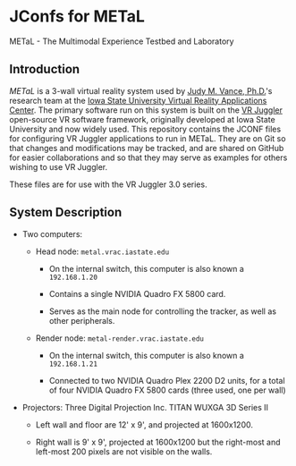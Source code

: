 JConfs for METaL
================

METaL - The Multimodal Experience Testbed and Laboratory

Introduction
------------

*METaL* is a 3-wall virtual reality system used by [Judy M. Vance,
Ph.D.](http://www.vrac.iastate.edu/~jmvance/)'s research team at the
[Iowa State University Virtual Reality Applications
Center](http://www.vrac.iastate.edu/). The primary software run on this
system is built on the [VR Juggler](http://vrjuggler.googlecode.com)
open-source VR software framework, originally developed at Iowa State
University and now widely used. This repository contains the JCONF files
for configuring VR Juggler applications to run in METaL. They are on Git
so that changes and modifications may be tracked, and are shared on
GitHub for easier collaborations and so that they may serve as examples
for others wishing to use VR Juggler.

These files are for use with the VR Juggler 3.0 series.

System Description
------------------

 * Two computers:

   * Head node: `metal.vrac.iastate.edu`

     * On the internal switch, this computer is also known a `192.168.1.20`

     * Contains a single NVIDIA Quadro FX 5800 card.

     * Serves as the main node for controlling the tracker, as well as
     other peripherals.

   * Render node: `metal-render.vrac.iastate.edu`

     * On the internal switch, this computer is also known a `192.168.1.21`

     * Connected to two NVIDIA Quadro Plex 2200 D2 units, for a total of
     four NVIDIA Quadro FX 5800 cards (three used, one per wall)

 * Projectors: Three Digital Projection Inc. TITAN WUXGA 3D Series II

   * Left wall and floor are 12' x 9', and projected at 1600x1200.

   * Right wall is 9' x 9', projected at 1600x1200 but the right-most
   and left-most 200 pixels are not visible on the walls.


